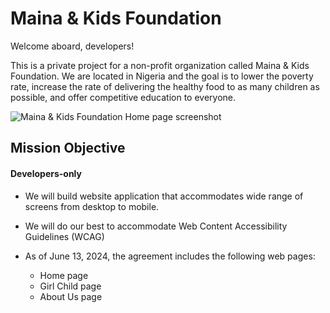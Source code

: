 # Maina & Kids Foundation

Welcome aboard, developers!

This is a private project for a non-profit organization called Maina & Kids Foundation. We are located in Nigeria and the goal is to lower the poverty rate, increase the rate of delivering the healthy food to as many children as possible, and offer competitive education to everyone.

![Maina & Kids Foundation Home page screenshot](../app/assets/representative-image.png)

## Mission Objective

#### Developers-only

- We will build website application that accommodates wide range of screens from desktop to mobile.

- We will do our best to accommodate Web Content Accessibility Guidelines (WCAG)

- As of June 13, 2024, the agreement includes the following web pages:

  - Home page
  - Girl Child page
  - About Us page
